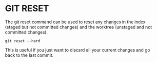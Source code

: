 # GIT RESET

The git reset command can be used to reset any changes in the index (staged but not committed changes) and the worktree (unstaged and not committed changes).

    git reset --hard

This is useful if you just want to discard all your current changes and go back to the last commit.
